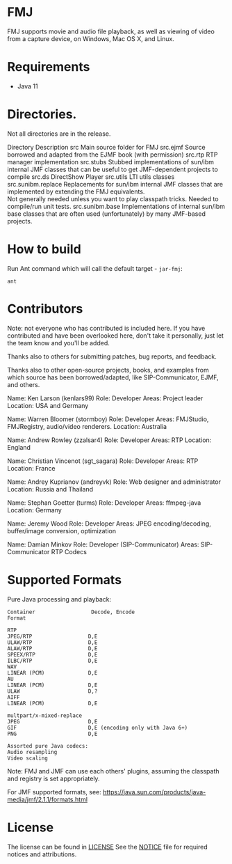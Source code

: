 <!-- Portions (c) Microsoft Corporation. All rights reserved. -->

# FMJ
FMJ supports movie and audio file playback, as well as viewing of
video from a capture device, on Windows, Mac OS X, and
Linux.

# Requirements
- Java 11

# Directories.
Not all directories are in the release.

Directory                 Description
src                       Main source folder for FMJ
src.ejmf                  Source borrowed and adapted from the EJMF book (with permission)
src.rtp                   RTP manager implementation
src.stubs                 Stubbed implementations of sun/ibm internal JMF classes that can be useful to get JMF-dependent projects to compile
src.ds                    DirectShow Player
src.utils                 LTI utils classes
src.sunibm.replace        Replacements for sun/ibm internal JMF classes that are implemented by extending the FMJ equivalents.  
Not generally needed unless you want to play classpath tricks.  Needed to compile/run unit tests.
src.sunibm.base           Implementations of internal sun/ibm base classes that are often used (unfortunately) by many JMF-based
projects.

# How to build
Run Ant command which will call the default target - `jar-fmj`:  
```
ant
```

# Contributors
Note: not everyone who has contributed is included here.  If you
have contributed and have been overlooked here, don't take it
personally, just let the team know and you'll be added.

Thanks also to others for submitting patches, bug reports, and
feedback.

Thanks also to other open-source projects, books, and examples from
which source has been borrowed/adapted, like SIP-Communicator,
EJMF, and others.

Name:     Ken Larson (kenlars99)
Role:     Developer
Areas:    Project leader
Location: USA and Germany

Name:     Warren Bloomer (stormboy)
Role:     Developer
Areas:    FMJStudio, FMJRegistry, audio/video renderers.
Location: Australia

Name:     Andrew Rowley (zzalsar4)
Role:     Developer
Areas:    RTP
Location: England

Name:     Christian Vincenot (sgt_sagara)
Role:     Developer
Areas:    RTP
Location: France

Name:     Andrey Kuprianov (andreyvk)
Role:     Web designer and administrator
Location: Russia and Thailand

Name:     Stephan Goetter (turms)
Role:     Developer
Areas:    ffmpeg-java
Location: Germany

Name:     Jeremy Wood
Role:     Developer
Areas:    JPEG encoding/decoding, buffer/image conversion, optimization

Name:     Damian Minkov
Role:     Developer (SIP-Communicator)
Areas:    SIP-Communicator RTP Codecs


# Supported Formats
Pure Java processing and playback:
```
Container                  Decode, Encode
Format

RTP
JPEG/RTP                  D,E
ULAW/RTP                  D,E
ALAW/RTP                  D,E
SPEEX/RTP                 D,E
ILBC/RTP                  D,E
WAV
LINEAR (PCM)              D,E
AU
LINEAR (PCM)              D,E
ULAW                      D,?
AIFF
LINEAR (PCM)              D,E

multpart/x-mixed-replace
JPEG                      D,E
GIF                       D,E (encoding only with Java 6+)
PNG                       D,E

Assorted pure Java codecs:
Audio resampling
Video scaling
```

Note: FMJ and JMF can use each others' plugins, assuming the classpath and
registry is set appropriately.

For JMF supported formats, see:
https://java.sun.com/products/java-media/jmf/2.1.1/formats.html

# License
The license can be found in [LICENSE](LICENSE)
See the [NOTICE](NOTICE) file for required notices and attributions.

